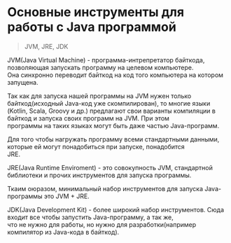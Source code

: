# Основные инструменты для работы с Java программой

> JVM, JRE, JDK

JVM(Java Virtual Machine) - программа-интрепретатор байткода, позволяющая запускать программу на целевом компьютере.  
Она синхронно переводит байткод на код того компьютера на котором запущена.

Так как для запуска нашей программы на JVM нужен только байткод(исходный Java-код уже скомпилирован), то многие языки  
(Kotlin, Scala, Groovy и др.) предлагают свои варианты компиляции в байткод и запуска своих программ на JVM. При этом  
программы на таких языках могут быть даже частью Java-программ.

Для того чтобы нагружать программу всеми стандартными данными, которые ей могут понадобиться при запуске, понадобится  
JRE.

JRE(Java Runtime Enviroment) - это совокупность JVM, стандартной библиотеки и прочих инструментов для запуска программы.

Ткаим оюразом, минимальный набор инструментов для запуска Java-программы это JVM + JRE.

JDK(Java Development Kit) - более широкий набор инструментов. Сюда входит все чтобы запустить Java-программу, а так же,  
что не нужно для работы, но нужно для разработки(например компилятор из Java-кода в байткод).
